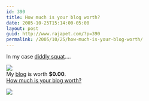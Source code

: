 ```yaml
---
id: 390
title: How much is your blog worth?
date: 2005-10-25T15:14:00-05:00
layout: post
guid: http://www.rajapet.com/?p=390
permalink: /2005/10/25/how-much-is-your-blog-worth/
---
```

In my case [diddly squat](http://dictionary.laborlawtalk.com/diddly-squat "diddly squat")&#8230;.

<div>
  <p>
    <img src="https://i2.wp.com/static.flickr.com/23/25822676_789bf55448_t.jpg?w=680" data-recalc-dims="1" /><br /><span>My <a href="http://anotherlab.rajapet.net/anotherlab.blogspot.com">blog</a> is worth <b>$0.00</b>.</span><br /><span><a href="http://www.business-opportunities.biz/projects/how-much-is-your-blog-worth/">How much is your blog worth?</a></span>
  </p>
  
  <p>
    <a href="http://www.technorati.com/"><img src="https://i1.wp.com/technorati.com/pix/tech-logo-embed.gif?w=680" data-recalc-dims="1" /></a>
  </p>
</div>